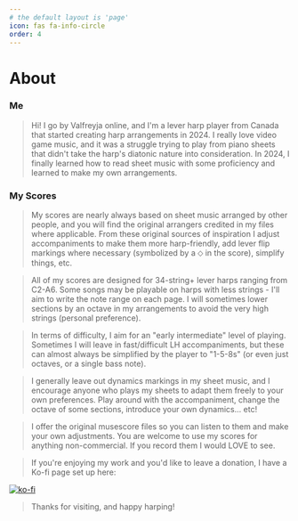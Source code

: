 ```yaml
---
# the default layout is 'page'
icon: fas fa-info-circle
order: 4
---
```


<h1>About</h1>

<h3>Me</h3>

> Hi! I go by Valfreyja online, and I'm a lever harp player from Canada that started creating harp arrangements in 2024. I really love video game music, and it was a struggle trying to play from piano sheets that didn't take the harp's diatonic nature into consideration. In 2024, I finally learned how to read sheet music with some proficiency and learned to make my own arrangements.

<h3>My Scores</h3>

> My scores are nearly always based on sheet music arranged by other people, and you will find the original arrangers credited in my files where applicable. From these original sources of inspiration I adjust accompaniments to make them more harp-friendly, add lever flip markings where necessary (symbolized by a ⬦ in the score), simplify things, etc.

> All of my scores are designed for 34-string+ lever harps ranging from C2-A6. Some songs may be playable on harps with less strings - I'll aim to write the note range on each page. I will sometimes lower sections by an octave in my arrangements to avoid the very high strings (personal preference). 

> In terms of difficulty, I aim for an "early intermediate" level of playing. Sometimes I will leave in fast/difficult LH accompaniments, but these can almost always be simplified by the player to "1-5-8s" (or even just octaves, or a single bass note).

> I generally leave out dynamics markings in my sheet music, and I encourage anyone who plays my sheets to adapt them freely to your own preferences. Play around with the accompaniment, change the octave of some sections, introduce your own dynamics... etc!

> I offer the original musescore files so you can listen to them and make your own adjustments. You are welcome to use my scores for anything non-commercial. If you record them I would LOVE to see. 

> If you're enjoying my work and you'd like to leave a donation, I have a Ko-fi page set up here:

[![ko-fi](https://ko-fi.com/img/githubbutton_sm.svg)](https://ko-fi.com/T6T11J6MO)

> Thanks for visiting, and happy harping!